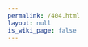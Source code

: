 ```yaml
---
permalink: /404.html
layout: null
is_wiki_page: false
---
```


<!-- redirect to page creator if not exists -->
<script type="text/javascript">
    var filename = window.location.pathname.split('/').pop();
    if (!filename.endsWith(".md"))
        filename+=".md";

    var url = '{{ site.github.repository_url }}/new/{{site.git_branch | escape}}?filename={{ site.wiki_folder | default: 'wiki' }}/'+filename;
    window.location=url;
</script>
